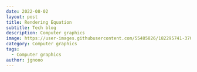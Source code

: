 ```yaml
---
date: 2022-08-02
layout: post
title: Rendering Equation
subtitle: Tech blog
description: Computer graphics
image: https://user-images.githubusercontent.com/55485826/182295741-3703fe3e-8d3d-4a99-8629-7207f7ff5144.png
category: Computer graphics
tags:
  - Computer graphics
author: jgnooo
---
```


